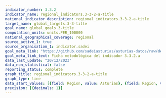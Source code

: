 ```yaml
---
indicator_number: 3.3.2
indicator_name: regional_indicators.3-3-2-a-title
national_indicator_description: regional_indicators.3-3-2-a-title
target_name: global_targets.3-3-title
goal_name: global_goals.3-title
computation_units: units.PER_100000
national_geographical_coverage: regional
source_active_1: true
source_organisation_1: indicator.sadei
goal_meta_link: "https://github.com/sadeiasturias/asturias-datos/raw/develop/descargas/metodologia/3.3.2.a.pdf"
goal_meta_link_text: Ficha metodológica del indicador 3.3.2.a
data_last_update: "20/12/2023"
data_non_statistical: false
reporting_status: complete
graph_title: regional_indicators.3-3-2-a-title
graph_type: line
data_start_values: [{field: Region, value: Asturias}, {field: Region, value: España}]
precision: [{decimals: 1}]
---
```

